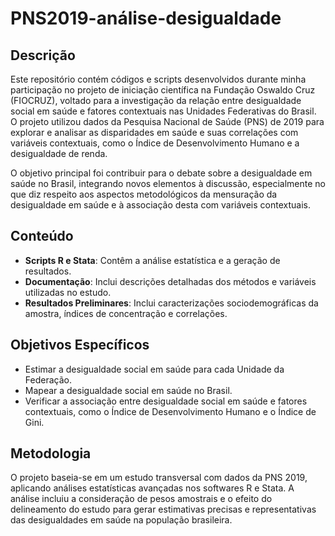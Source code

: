 # PNS2019-análise-desigualdade

## Descrição
Este repositório contém códigos e scripts desenvolvidos durante minha participação no projeto de iniciação científica na Fundação Oswaldo Cruz (FIOCRUZ), voltado para a investigação da relação entre desigualdade social em saúde e fatores contextuais nas Unidades Federativas do Brasil. O projeto utilizou dados da Pesquisa Nacional de Saúde (PNS) de 2019 para explorar e analisar as disparidades em saúde e suas correlações com variáveis contextuais, como o Índice de Desenvolvimento Humano e a desigualdade de renda.

O objetivo principal foi contribuir para o debate sobre a desigualdade em saúde no Brasil, integrando novos elementos à discussão, especialmente no que diz respeito aos aspectos metodológicos da mensuração da desigualdade em saúde e à associação desta com variáveis contextuais.

## Conteúdo

- **Scripts R e Stata**: Contêm a análise estatística e a geração de resultados.
- **Documentação**: Inclui descrições detalhadas dos métodos e variáveis utilizadas no estudo.
- **Resultados Preliminares**: Inclui caracterizações sociodemográficas da amostra, índices de concentração e correlações.

## Objetivos Específicos

- Estimar a desigualdade social em saúde para cada Unidade da Federação.
- Mapear a desigualdade social em saúde no Brasil.
- Verificar a associação entre desigualdade social em saúde e fatores contextuais, como o Índice de Desenvolvimento Humano e o Índice de Gini.

## Metodologia

O projeto baseia-se em um estudo transversal com dados da PNS 2019, aplicando análises estatísticas avançadas nos softwares R e Stata. A análise incluiu a consideração de pesos amostrais e o efeito do delineamento do estudo para gerar estimativas precisas e representativas das desigualdades em saúde na população brasileira.

